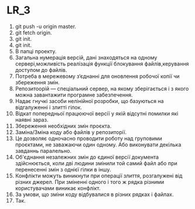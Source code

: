 # LR_3
1. git push -u origin master.
2. git fetch origin.
3. git init.
4. git init.
5. В папці проекту.
6. Загальна нумерація версій, дані знаходяться на одному сервері,можливість реалізація функції блокування файлів,керування доступом до файлів.
7. Потреба в мережевому з‘єднанні для оновлення робочої копії чи збереження змін.
8. Репозитоорій — спеціальний сервер, на якому зберігається і з якого можна завантажити програмне забезпечення.
9. Надає гнучкі засоби нелінійної розробки, що базуються на відгалуженні і злитті гілок.
10. Відкат попередньої працюючої версії у якій відсутні помилки які наявні зараз.
11. Збереження необхідних змін проєкта.
12. Заміна/Зміна коду або файлів у репозиторії.
13. Це дозволяє одночасно проводити роботу над груповими проєктами, не заважаючи один одному. Або виконувати декілька завданнь паралельно.
14. Об'єднання незалежних змін до єдиної версії документа здійснюється, коли дві людини змінили той самий файл або при перенесенні змін з однієї гілки в іншу.
15. Конфлікти можуть виникнути при операції злиття, розгалужені від різних джерел. При зміненні одного і того ж рядка різними користувачами виникає конфлікт.
16. За умови, що зміни коду відбувалися в різних рядках і файлах.
17. Так.
